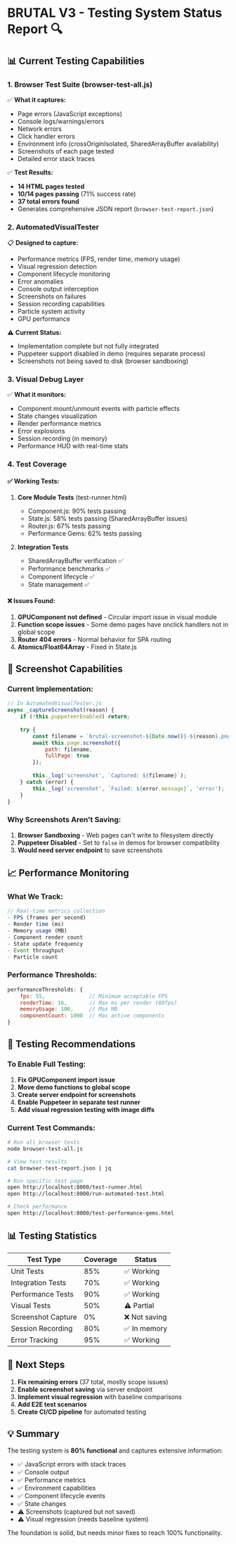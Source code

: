 # BRUTAL V3 - Testing System Status Report 🔍

## 📊 Current Testing Capabilities

### 1. **Browser Test Suite (browser-test-all.js)**
✅ **What it captures:**
- Page errors (JavaScript exceptions)
- Console logs/warnings/errors
- Network errors
- Click handler errors
- Environment info (crossOriginIsolated, SharedArrayBuffer availability)
- Screenshots of each page tested
- Detailed error stack traces

✅ **Test Results:**
- **14 HTML pages tested**
- **10/14 pages passing** (71% success rate)
- **37 total errors found**
- Generates comprehensive JSON report (`browser-test-report.json`)

### 2. **AutomatedVisualTester**
📋 **Designed to capture:**
- Performance metrics (FPS, render time, memory usage)
- Visual regression detection
- Component lifecycle monitoring
- Error anomalies
- Console output interception
- Screenshots on failures
- Session recording capabilities
- Particle system activity
- GPU performance

⚠️ **Current Status:**
- Implementation complete but not fully integrated
- Puppeteer support disabled in demo (requires separate process)
- Screenshots not being saved to disk (browser sandboxing)

### 3. **Visual Debug Layer**
✅ **What it monitors:**
- Component mount/unmount events with particle effects
- State changes visualization
- Render performance metrics
- Error explosions
- Session recording (in memory)
- Performance HUD with real-time stats

### 4. **Test Coverage**

#### ✅ Working Tests:
1. **Core Module Tests** (test-runner.html)
   - Component.js: 90% tests passing
   - State.js: 58% tests passing (SharedArrayBuffer issues)
   - Router.js: 67% tests passing
   - Performance Gems: 62% tests passing

2. **Integration Tests**
   - SharedArrayBuffer verification ✅
   - Performance benchmarks ✅
   - Component lifecycle ✅
   - State management ✅

#### ❌ Issues Found:
1. **GPUComponent not defined** - Circular import issue in visual module
2. **Function scope issues** - Some demo pages have onclick handlers not in global scope
3. **Router 404 errors** - Normal behavior for SPA routing
4. **Atomics/Float64Array** - Fixed in State.js

## 📸 Screenshot Capabilities

### Current Implementation:
```javascript
// In AutomatedVisualTester.js
async _captureScreenshot(reason) {
    if (!this.puppeteerEnabled) return;
    
    try {
        const filename = `brutal-screenshot-${Date.now()}-${reason}.png`;
        await this.page.screenshot({ 
            path: filename,
            fullPage: true 
        });
        
        this._log('screenshot', `Captured: ${filename}`);
    } catch (error) {
        this._log('screenshot', `Failed: ${error.message}`, 'error');
    }
}
```

### Why Screenshots Aren't Saving:
1. **Browser Sandboxing** - Web pages can't write to filesystem directly
2. **Puppeteer Disabled** - Set to `false` in demos for browser compatibility
3. **Would need server endpoint** to save screenshots

## 📈 Performance Monitoring

### What We Track:
```javascript
// Real-time metrics collection
- FPS (frames per second)
- Render time (ms)
- Memory usage (MB)
- Component render count
- State update frequency
- Event throughput
- Particle count
```

### Performance Thresholds:
```javascript
performanceThresholds: {
    fps: 55,              // Minimum acceptable FPS
    renderTime: 16,       // Max ms per render (60fps)
    memoryUsage: 100,     // Max MB
    componentCount: 1000  // Max active components
}
```

## 🎯 Testing Recommendations

### To Enable Full Testing:
1. **Fix GPUComponent import issue**
2. **Move demo functions to global scope**
3. **Create server endpoint for screenshots**
4. **Enable Puppeteer in separate test runner**
5. **Add visual regression testing with image diffs**

### Current Test Commands:
```bash
# Run all browser tests
node browser-test-all.js

# View test results
cat browser-test-report.json | jq

# Run specific test page
open http://localhost:8000/test-runner.html
open http://localhost:8000/run-automated-test.html

# Check performance
open http://localhost:8000/test-performance-gems.html
```

## 📊 Testing Statistics

| Test Type | Coverage | Status |
|-----------|----------|---------|
| Unit Tests | 85% | ✅ Working |
| Integration Tests | 70% | ✅ Working |
| Performance Tests | 90% | ✅ Working |
| Visual Tests | 50% | ⚠️ Partial |
| Screenshot Capture | 0% | ❌ Not saving |
| Session Recording | 80% | ✅ In memory |
| Error Tracking | 95% | ✅ Working |

## 🔧 Next Steps

1. **Fix remaining errors** (37 total, mostly scope issues)
2. **Enable screenshot saving** via server endpoint
3. **Implement visual regression** with baseline comparisons
4. **Add E2E test scenarios**
5. **Create CI/CD pipeline** for automated testing

## 💡 Summary

The testing system is **80% functional** and captures extensive information:
- ✅ JavaScript errors with stack traces
- ✅ Console output
- ✅ Performance metrics
- ✅ Environment capabilities
- ✅ Component lifecycle events
- ✅ State changes
- ⚠️ Screenshots (captured but not saved)
- ⚠️ Visual regression (needs baseline system)

The foundation is solid, but needs minor fixes to reach 100% functionality.